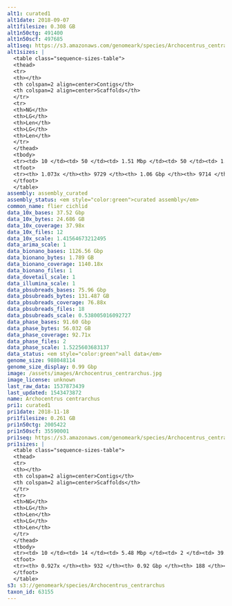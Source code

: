 ```yaml
---
alt1: curated1
alt1date: 2018-09-07
alt1filesize: 0.308 GB
alt1n50ctg: 491400
alt1n50scf: 497685
alt1seq: https://s3.amazonaws.com/genomeark/species/Archocentrus_centrarchus/fArcCen1/assembly_curated/fArcCen1.alt.cur.20180907.fasta.gz
alt1sizes: |
  <table class="sequence-sizes-table">
  <thead>
  <tr>
  <th></th>
  <th colspan=2 align=center>Contigs</th>
  <th colspan=2 align=center>Scaffolds</th>
  </tr>
  <tr>
  <th>NG</th>
  <th>LG</th>
  <th>Len</th>
  <th>LG</th>
  <th>Len</th>
  </tr>
  </thead>
  <tbody>
  <tr><td> 10 </td><td> 50 </td><td> 1.51 Mbp </td><td> 50 </td><td> 1.51 Mbp </td></tr>  <tr><td> 20 </td><td> 129 </td><td> 1.09 Mbp </td><td> 128 </td><td> 1.10 Mbp </td></tr>  <tr><td> 30 </td><td> 232 </td><td> 0.85 Mbp </td><td> 231 </td><td> 0.86 Mbp </td></tr>  <tr><td> 40 </td><td> 365 </td><td> 0.65 Mbp </td><td> 363 </td><td> 0.65 Mbp </td></tr>  <tr style="background-color:#cccccc;"><td> 50 </td><td> 541 </td><td> 0.49 Mbp </td><td> 538 </td><td> 0.50 Mbp </td></tr>  <tr><td> 60 </td><td> 780 </td><td> 0.35 Mbp </td><td> 775 </td><td> 0.35 Mbp </td></tr>  <tr><td> 70 </td><td> 1132 </td><td> 0.22 Mbp </td><td> 1120 </td><td> 0.23 Mbp </td></tr>  <tr><td> 80 </td><td> 1803 </td><td> 97.54 Kbp </td><td> 1772 </td><td> 0.10 Mbp </td></tr>  <tr><td> 90 </td><td> 3322 </td><td> 48.39 Kbp </td><td> 3269 </td><td> 48.94 Kbp </td></tr>  <tr><td> 100 </td><td> 6008 </td><td> 28.77 Kbp </td><td> 5927 </td><td> 29.09 Kbp </td></tr>  </tbody>
  <tfoot>
  <tr><th> 1.073x </th><th> 9729 </th><th> 1.06 Gbp </th><th> 9714 </th><th> 1.06 Gbp </th></tr>
  </tfoot>
  </table>
assembly: assembly_curated
assembly_status: <em style="color:green">curated assembly</em>
common_name: flier cichlid
data_10x_bases: 37.52 Gbp
data_10x_bytes: 24.686 GB
data_10x_coverage: 37.98x
data_10x_files: 12
data_10x_scale: 1.41564673212495
data_arima_scale: 1
data_bionano_bases: 1126.56 Gbp
data_bionano_bytes: 1.789 GB
data_bionano_coverage: 1140.18x
data_bionano_files: 1
data_dovetail_scale: 1
data_illumina_scale: 1
data_pbsubreads_bases: 75.96 Gbp
data_pbsubreads_bytes: 131.487 GB
data_pbsubreads_coverage: 76.88x
data_pbsubreads_files: 18
data_pbsubreads_scale: 0.538005016092727
data_phase_bases: 91.60 Gbp
data_phase_bytes: 56.032 GB
data_phase_coverage: 92.71x
data_phase_files: 2
data_phase_scale: 1.5225603683137
data_status: <em style="color:green">all data</em>
genome_size: 988048114
genome_size_display: 0.99 Gbp
image: /assets/images/Archocentrus_centrarchus.jpg
image_license: unknown
last_raw_data: 1537873439
last_updated: 1543473872
name: Archocentrus centrarchus
pri1: curated1
pri1date: 2018-11-18
pri1filesize: 0.261 GB
pri1n50ctg: 2005422
pri1n50scf: 35590001
pri1seq: https://s3.amazonaws.com/genomeark/species/Archocentrus_centrarchus/fArcCen1/assembly_curated/fArcCen1.pri.cur.20181118.fasta.gz
pri1sizes: |
  <table class="sequence-sizes-table">
  <thead>
  <tr>
  <th></th>
  <th colspan=2 align=center>Contigs</th>
  <th colspan=2 align=center>Scaffolds</th>
  </tr>
  <tr>
  <th>NG</th>
  <th>LG</th>
  <th>Len</th>
  <th>LG</th>
  <th>Len</th>
  </tr>
  </thead>
  <tbody>
  <tr><td> 10 </td><td> 14 </td><td> 5.48 Mbp </td><td> 2 </td><td> 39.88 Mbp </td></tr>  <tr><td> 20 </td><td> 36 </td><td> 4.03 Mbp </td><td> 4 </td><td> 38.52 Mbp </td></tr>  <tr><td> 30 </td><td> 64 </td><td> 3.05 Mbp </td><td> 7 </td><td> 36.50 Mbp </td></tr>  <tr><td> 40 </td><td> 101 </td><td> 2.49 Mbp </td><td> 10 </td><td> 36.04 Mbp </td></tr>  <tr style="background-color:#cccccc;"><td> 50 </td><td> 145 </td><td style="background-color:#88ff88;"> 2.01 Mbp </td><td> 12 </td><td style="background-color:#88ff88;"> 35.59 Mbp </td></tr>  <tr><td> 60 </td><td> 201 </td><td> 1.58 Mbp </td><td> 15 </td><td> 31.46 Mbp </td></tr>  <tr><td> 70 </td><td> 274 </td><td> 1.11 Mbp </td><td> 19 </td><td> 29.29 Mbp </td></tr>  <tr><td> 80 </td><td> 386 </td><td> 0.69 Mbp </td><td> 22 </td><td> 24.62 Mbp </td></tr>  <tr><td> 90 </td><td> 621 </td><td> 0.20 Mbp </td><td> 39 </td><td> 2.61 Mbp </td></tr>  <tr><td> 100 </td><td> - </td><td> - </td><td> - </td><td> - </td></tr>  </tbody>
  <tfoot>
  <tr><th> 0.927x </th><th> 932 </th><th> 0.92 Gbp </th><th> 188 </th><th> 0.94 Gbp </th></tr>
  </tfoot>
  </table>
s3: s3://genomeark/species/Archocentrus_centrarchus
taxon_id: 63155
---
```


